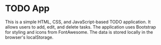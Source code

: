 # TODO App 

This is a simple HTML, CSS, and JavaScript-based TODO application. It allows users to add, edit, and delete tasks. The application uses Bootstrap for styling and icons from FontAwesome. The data is stored locally in the browser's localStorage.